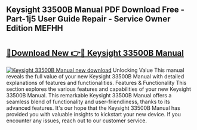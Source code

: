 ## Keysight 33500B Manual PDF Download Free - Part-1j5 User Guide Repair - Service Owner Edition MEFHH

# <h2><a href="http://bc43023.oget.top/?id=Keysight+33500B+Manual">🔗Download New 👉🔴 Keysight 33500B Manual</a></h2>

[![Keysight 33500B Manual new download](https://i.imgur.com/5g1atiW.png)](http://bc43023.oget.top/?id=Keysight+33500B+Manual)
Unlocking Value This manual reveals the full value of your new Keysight 33500B Manual with detailed explanations of features and functionalities. Features & Functionality This section explores the various features and capabilities of your new Keysight 33500B Manual. This remarkable Keysight 33500B Manual offers a seamless blend of functionality and user-friendliness, thanks to its advanced features. It's our hope that the Keysight 33500B Manual has provided you with valuable insights to kickstart your new device. If you encounter any issues, reach out to our customer service.
